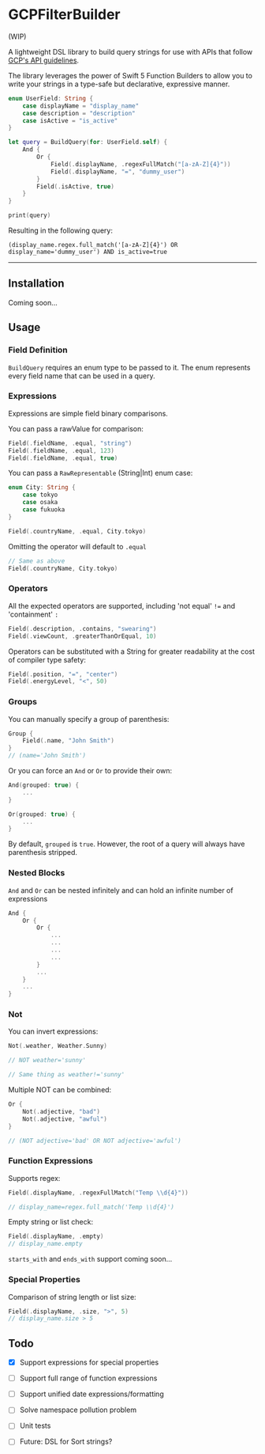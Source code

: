 # GCPFilterBuilder

(WIP)

A lightweight DSL library to build query strings for use with APIs that follow [GCP's API guidelines](https://cloud.google.com/monitoring/api/v3/sorting-and-filtering). 

The library leverages the power of Swift 5 Function Builders to allow you to write your strings in a type-safe but declarative, expressive manner.

```swift
enum UserField: String {
    case displayName = "display_name"
    case description = "description"
    case isActive = "is_active"
}

let query = BuildQuery(for: UserField.self) {
    And {
        Or {
            Field(.displayName, .regexFullMatch("[a-zA-Z]{4}"))
            Field(.displayName, "=", "dummy_user")
        }
        Field(.isActive, true)
    }
}

print(query) 
```

Resulting in the following query:
```
(display_name.regex.full_match('[a-zA-Z]{4}') OR display_name='dummy_user') AND is_active=true
```

---

## Installation

Coming soon...

## Usage

### Field Definition

`BuildQuery` requires an enum type to be passed to it. The enum represents every field name that can be used in a query.

### Expressions

Expressions are simple field binary comparisons.

You can pass a rawValue for comparison:
```swift
Field(.fieldName, .equal, "string")
Field(.fieldName, .equal, 123)
Field(.fieldName, .equal, true)
```

You can pass a `RawRepresentable` (String|Int) enum case:
```swift
enum City: String {
    case tokyo
    case osaka
    case fukuoka
}

Field(.countryName, .equal, City.tokyo)
```

Omitting the operator will default to `.equal`
```swift
// Same as above
Field(.countryName, City.tokyo)
```

### Operators

All the expected operators are supported, including 'not equal' `!=` and 'containment' `:`

```swift
Field(.description, .contains, "swearing")
Field(.viewCount, .greaterThanOrEqual, 10)
```

Operators can be substituted with a String for greater readability at the cost of compiler type safety:
```swift
Field(.position, "=", "center")
Field(.energyLevel, "<", 50)
```

### Groups

You can manually specify a group of parenthesis:
```swift
Group {
    Field(.name, "John Smith")
}
// (name='John Smith')
```

Or you can force an `And` or `Or` to provide their own:
```swift
And(grouped: true) {
    ...
}

Or(grouped: true) {
    ...
}
```

By default, `grouped` is `true`. However, the root of a query will always have parenthesis stripped.

### Nested Blocks
`And` and `Or` can be nested infinitely and can hold an infinite number of expressions

```swift
And {
    Or {
        Or {
            ...
            ...
            ...
            ...
        }
        ...
    }
    ...
}
```

### Not

You can invert expressions:
```swift
Not(.weather, Weather.Sunny)

// NOT weather='sunny'

// Same thing as weather!='sunny'
```

Multiple NOT can be combined:
```swift
Or {
    Not(.adjective, "bad")
    Not(.adjective, "awful")
}

// (NOT adjective='bad' OR NOT adjective='awful')
```

### Function Expressions

Supports regex:
```swift
Field(.displayName, .regexFullMatch("Temp \\d{4}"))

// display_name=regex.full_match('Temp \\d{4}')
```

Empty string or list check:
```swift
Field(.displayName, .empty)
// display_name.empty
```

`starts_with` and `ends_with` support coming soon...

### Special Properties

Comparison of string length or list size:
```swift
Field(.displayName, .size, ">", 5)
// display_name.size > 5
```

## Todo
- [x] Support expressions for special properties
- [ ] Support full range of function expressions
- [ ] Support unified date expressions/formatting
- [ ] Solve namespace pollution problem
- [ ] Unit tests

- [ ] Future: DSL for Sort strings?